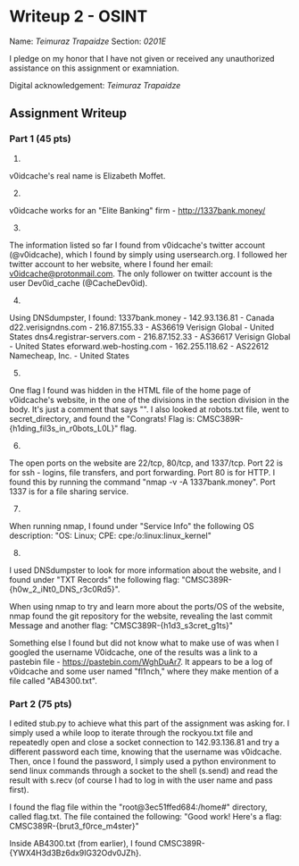 # Writeup 2 - OSINT

Name: *Teimuraz Trapaidze*
Section: *0201E*

I pledge on my honor that I have not given or received any unauthorized assistance on this assignment or examniation.

Digital acknowledgement: *Teimuraz Trapaidze*

## Assignment Writeup

### Part 1 (45 pts)

1.
v0idcache's real name is Elizabeth Moffet.

2.
v0idcache works for an "Elite Banking" firm - http://1337bank.money/

3.
The information listed so far I found from v0idcache's twitter
account (@v0idcache), which I found by simply using usersearch.org.
I followed her twitter account to her website, where I found her email: v0idcache@protonmail.com.
The only follower on twitter account is the user Dev0id_cache (@CacheDev0id).

4.
Using DNSdumpster, I found:
1337bank.money - 142.93.136.81 - Canada
d22.verisigndns.com - 216.87.155.33 - AS36619 Verisign Global - United States
dns4.registrar-servers.com - 216.87.152.33 - AS36617 Verisign Global - United States
eforward.web-hosting.com - 162.255.118.62 - AS22612 Namecheap, Inc. - United States


5.
One flag I found was hidden in the HTML file of the home page of v0idcache's website,
in the one of the divisions in the section division in the body.
It's just a comment that says "<!-- Good find! CMSC389R-{h1dd3n_1n_plain_5ight} -->".
I also looked at robots.txt file, went to secret_directory, and found the
"Congrats! Flag is: CMSC389R-{h1ding_fil3s_in_r0bots_L0L}" flag.

6.
The open ports on the website are 22/tcp, 80/tcp, and 1337/tcp. Port 22 is for ssh - logins, file
transfers, and port forwarding. Port 80 is for HTTP. I found this by running the command
"nmap -v -A 1337bank.money".
Port 1337 is for a file sharing service.

7.
When running nmap, I found under "Service Info" the following OS description:
"OS: Linux; CPE: cpe:/o:linux:linux_kernel"

8.
I used DNSdumpster to look for more information about the website,
and I found under "TXT Records" the following flag:
"CMSC389R-{h0w_2_iNt0_DNS_r3c0Rd5}".

When using nmap to try and learn more about the ports/OS of the website,
nmap found the git repository for the website, revealing the last commit
Message and another flag: "CMSC389R-{h1d3_s3cret_g1ts}"

Something else I found but did not know what to make use of was when I googled the username
V0idcache, one of the results was a link to a pastebin file - https://pastebin.com/WghDuAr7.
It appears to be a log of v0idcache and some user named "fl1nch," where they make mention of a file called "AB4300.txt".

### Part 2 (75 pts)

I edited stub.py to achieve what this part of the assignment was asking for.
I simply used a while loop to iterate through the rockyou.txt file and repeatedly open
and close a socket connection to 142.93.136.81 and try a different password each time,
knowing that the username was v0idcache. Then, once I found the password, I simply used
a python environment to send linux commands through a socket to the shell (s.send) and
read the result with s.recv (of course I had to log in with the user name and pass first).

I found the flag file within the "root@3ec51ffed684:/home#" directory, called flag.txt.
The file contained the following: "Good work! Here's a flag: CMSC389R-{brut3_f0rce_m4ster}"

Inside AB4300.txt (from earlier), I found CMSC389R-{YWX4H3d3Bz6dx9lG32Odv0JZh}.


